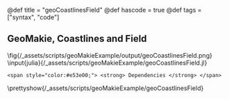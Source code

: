 @def title = "geoCoastlinesField"
@def hascode = true
@def tags = ["syntax", "code"]

## GeoMakie, Coastlines and Field
\fig{/_assets/scripts/geoMakieExample/output/geoCoastlinesField.png}
\input{julia}{/_assets/scripts/geoMakieExample/geoCoastlinesField.jl}
~~~
<span style="color:#e53e00;"> <strong> Dependencies </strong> </span>
~~~
\prettyshow{/_assets/scripts/geoMakieExample/geoCoastlinesField}
